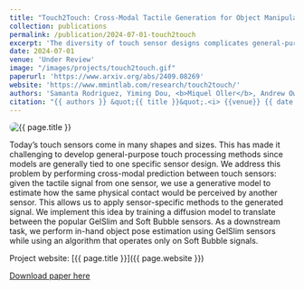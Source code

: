 ```yaml
---
title: "Touch2Touch: Cross-Modal Tactile Generation for Object Manipulation"
collection: publications
permalink: /publication/2024-07-01-touch2touch
excerpt: 'The diversity of touch sensor designs complicates general-purpose tactile processing. We address this by training a diffusion model for cross-modal prediction, translating tactile signals between GelSlim and Soft Bubble sensors. This enables sensor-specific methods to be applied across sensor types.'
date: 2024-07-01
venue: 'Under Review'
image: "/images/projects/touch2touch.gif"
paperurl: 'https://www.arxiv.org/abs/2409.08269'
website: 'https://www.mmintlab.com/research/touch2touch/'
authors: 'Samanta Rodriguez, Yiming Dou, <b>Miquel Oller</b>, Andrew Owens, Nima Fazeli'
citation: "{{ authors }} &quot;{{ title }}&quot;.<i> {{venue}} {{ date | date: '%Y' }}</i>."
---
```



<img src="{{ page.image }}" alt="{{ page.title }}" style="border-radius: 20px;">

Today’s touch sensors come in many shapes and sizes. This has made it challenging to develop general-purpose touch processing methods since models are generally tied to one specific sensor design. We address this problem by performing cross-modal prediction between touch sensors: given the tactile signal from one sensor, we use a generative model to estimate how the same physical contact would be perceived by another sensor. This allows us to apply sensor-specific methods to the generated signal. We implement this idea by training a diffusion model to translate between the popular GelSlim and Soft Bubble sensors. As a downstream task, we perform in-hand object pose estimation using GelSlim sensors while using an algorithm that operates only on Soft Bubble signals.

Project website: [{{ page.title }}]({{ page.website }})


[Download paper here]({{page.paperurl}})
